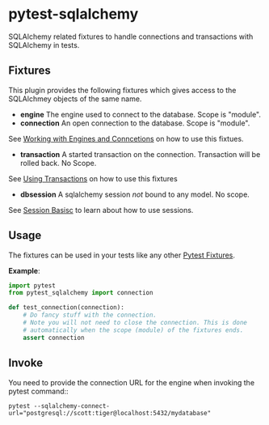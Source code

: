 # pytest-sqlalchemy
SQLAlchemy related fixtures to handle connections and transactions with SQLAlchemy in tests.

## Fixtures
This plugin provides the following fixtures which gives access to the SQLAlchmey objects of the same name.

* **engine** The engine used to connect to the database. Scope is "module".
* **connection** An open connection to the database. Scope is "module".

See [Working with Engines and Conncetions](http://docs.sqlalchemy.org/en/latest/core/connections.html#module-sqlalchemy.engine) on how to use this fixtues.

* **transaction** A started transaction on the connection. Transaction will be rolled back. No Scope.

See [Using Transactions](http://docs.sqlalchemy.org/en/latest/core/connections.html#using-transactions) on how to use this fixtures

* **dbsession** A sqlalchemy session *not* bound to any model. No scope.

See [Session Basisc](http://docs.sqlalchemy.org/en/latest/orm/session_basics.html#session-basics) to learn about how to use sessions.

## Usage
The fixtures can be used in your tests like any other [Pytest Fixtures](https://docs.pytest.org/en/3.6.1/fixture.html).

**Example**:

```python
import pytest
from pytest_sqlalchemy import connection

def test_connection(connection):
    # Do fancy stuff with the connection.
    # Note you will not need to close the connection. This is done
    # automatically when the scope (module) of the fixtures ends.
    assert connection
````

## Invoke
You need to provide the connection URL for the engine when invoking the pytest command::

    pytest --sqlalchemy-connect-url="postgresql://scott:tiger@localhost:5432/mydatabase"
